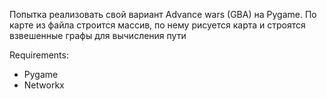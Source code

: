 Попытка реализовать свой вариант Advance wars (GBA) на Pygame.
По карте из файла строится массив, по нему рисуется карта и строятся взвешенные графы для вычисления пути

Requirements:
* Pygame
* Networkx

